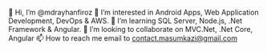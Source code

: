 👋 Hi, I’m @mdrayhanfiroz
👀 I’m interested in Android Apps, Web Application Development, DevOps & AWS.
🌱 I’m learning SQL Server, Node.js, .Net Framework & Angular.
💞️ I’m looking to collaborate on MVC.Net, .Net Core, Angular
📫 How to reach me email to contact.masumkazi@gmail.com

<!---
mdrayhanfiroz/mdrayhanfiroz is a ✨ special ✨ repository because its `README.md` (this file) appears on your GitHub profile.
You can click the Preview link to take a look at your changes.
--->
